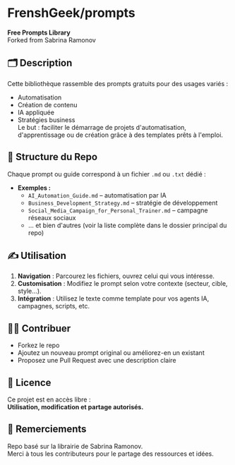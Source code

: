 # FrenshGeek/prompts

**Free Prompts Library**  
Forked from Sabrina Ramonov

## 🗂️ Description

Cette bibliothèque rassemble des prompts gratuits pour des usages variés :
- Automatisation
- Création de contenu
- IA appliquée
- Stratégies business  
Le but : faciliter le démarrage de projets d'automatisation, d'apprentissage ou de création grâce à des templates prêts à l'emploi.

## 📁 Structure du Repo

Chaque prompt ou guide correspond à un fichier `.md` ou `.txt` dédié :
- **Exemples :**
  - `AI_Automation_Guide.md` – automatisation par IA
  - `Business_Development_Strategy.md` – stratégie de développement
  - `Social_Media_Campaign_for_Personal_Trainer.md` – campagne réseaux sociaux
  - … et bien d'autres (voir la liste complète dans le dossier principal du repo)

## ✍️ Utilisation

1. **Navigation** : Parcourez les fichiers, ouvrez celui qui vous intéresse.
2. **Customisation** : Modifiez le prompt selon votre contexte (secteur, cible, style…).
3. **Intégration** : Utilisez le texte comme template pour vos agents IA, campagnes, scripts, etc.

## 👩‍💻 Contribuer

- Forkez le repo
- Ajoutez un nouveau prompt original ou améliorez-en un existant
- Proposez une Pull Request avec une description claire

## 📜 Licence

Ce projet est en accès libre :  
**Utilisation, modification et partage autorisés.**

## 🙌 Remerciements

Repo basé sur la librairie de Sabrina Ramonov.  
Merci à tous les contributeurs pour le partage des ressources et idées.
